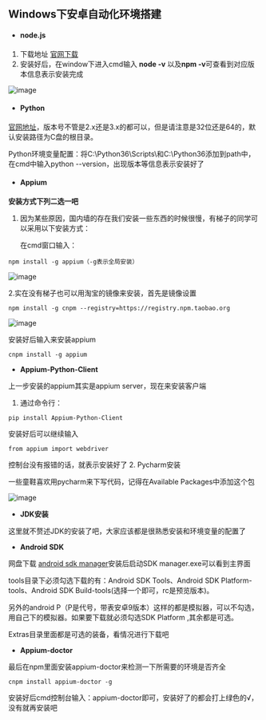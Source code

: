 
## Windows下安卓自动化环境搭建
- ####  node.js
1. 下载地址 [官网下载](http://nodejs.cn/download/)
2. 安装好后，在window下进入cmd输入 **node -v** 以及**npm -v**可查看到对应版本信息表示安装完成

![image](https://github.com/GongK/APPIUM/blob/master/nodejs1.png)  

- #### Python
[官网地址](https://www.python.org/)，版本号不管是2.x还是3.x的都可以，但是请注意是32位还是64的，默认安装路径为C盘的根目录。

Python环境变量配置：将C:\Python36\Scripts\和C:\Python36添加到path中，在cmd中输入python --version，出现版本等信息表示安装好了

  
- #### Appium
**安装方式下列二选一吧**
1. 因为某些原因，国内墙的存在我们安装一些东西的时候很慢，有梯子的同学可以采用以下安装方式：

   在cmd窗口输入：
```
npm install -g appium（-g表示全局安装）
```
![image](https://github.com/GongK/APPIUM/blob/master/appium.png) 

   
2.实在没有梯子也可以用淘宝的镜像来安装，首先是镜像设置

```
npm install -g cnpm --registry=https://registry.npm.taobao.org
```

![image](https://github.com/GongK/APPIUM/blob/master/taobao.png) 


安装好后输入来安装appium
```
cnpm install -g appium
```
- **Appium-Python-Client**
 
上一步安装的appium其实是appium server，现在来安装客户端
1. 通过命令行：
```
pip install Appium-Python-Client
```
安装好后可以继续输入

```
from appium import webdriver
```
控制台没有报错的话，就表示安装好了
2. Pycharm安装

一些童鞋喜欢用pycharm来下写代码，记得在Available Packages中添加这个包

![image](https://github.com/GongK/APPIUM/blob/master/%E5%AE%A2%E6%88%B7%E7%AB%AF.png) 


- **JDK安装**

这里就不赘述JDK的安装了吧，大家应该都是很熟悉安装和环境变量的配置了

- **Android SDK**

网盘下载 [android sdk manager](http://tools.android-studio.org/index.php/sdk)安装后启动SDK manager.exe可以看到主界面

tools目录下必须勾选下载的有：Android SDK Tools、Android SDK Platform-tools、Android SDK Build-tools(选择一个即可，rc是预览版本)。

另外的android P（P是代号，带表安卓9版本）这样的都是模拟器，可以不勾选，用自己下的模拟器。如果要下载就必须勾选SDK Platform ,其余都是可选。

Extras目录里面都是可选的装备，看情况进行下载吧

- **Appium-doctor**

最后在npm里面安装appium-doctor来检测一下所需要的环境是否齐全

```
cnpm install appium-doctor -g
```
安装好后cmd控制台输入：appium-doctor即可，安装好了的都会打上绿色的√，没有就再安装吧
